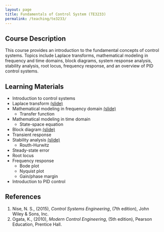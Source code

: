```yaml
---
layout: page
title: Fundamentals of Control System (TE3233)
permalink: /teaching/te3233/
--- 
```


## Course Description
This course provides an introduction to the fundamental concepts of control systems. Topics include Laplace transforms, mathematical modeling in frequency and time domains, block diagrams, system response analysis, stability analysis, root locus, frequency response, and an overview of PID control systems.

## Learning Materials

* Introduction to control systems
* Laplace transform [(slide)](/teaching/te3233/lecture2.pdf)
* Mathematical modeling in frequency domain [(slide)](/teaching/te3233/lecture3.pdf)
  * Transfer function
* Mathematical modeling in time domain
  * State-space equation
* Block diagram [(slide)](/teaching/te3233/lecture5.pdf)
* Transient response
* Stability analysis [(slide)](/teaching/te3233/lecture7.pdf)
  * Routh-Hurwitz
* Steady-state error
* Root locus
* Frequency response
  * Bode plot
  * Nyquist plot
  * Gain/phase margin
* Introduction to PID control

## References

1. Nise, N. S., (2015), *Control Systems Engineering*, (7th edition), John Wiley & Sons, Inc.
1. Ogata, K., (2010), *Modern Control Engineering*, (5th edition), Pearson Education, Prentice Hall.
